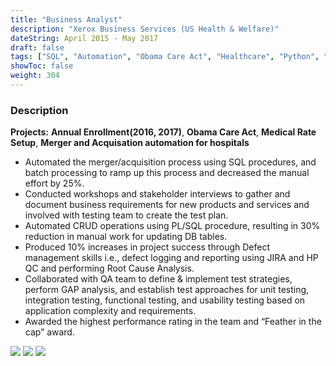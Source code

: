 ```yaml
---
title: "Business Analyst"
description: "Xerox Business Services (US Health & Welfare)"
dateString: April 2015 - May 2017
draft: false
tags: ["SQL", "Automation", "Obama Care Act", "Healthcare", "Python", "Stored Procedure", "MS Excel", "Agile(JIRA)", "Requirement Gathering", "User Acceptance Testing"]
showToc: false
weight: 304
--- 
```


### Description

**Projects:** **Annual Enrollment(2016, 2017)**, **Obama Care Act**, **Medical Rate Setup**, **Merger and Acquisation automation for hospitals**

- Automated the merger/acquisition process using SQL procedures, and batch processing to ramp up this process and decreased the manual effort by 25%.
- Conducted workshops and stakeholder interviews to gather and document business requirements for new products and services and involved with testing team to create the test plan.
- Automated CRUD operations using PL/SQL procedure, resulting in 30% reduction in manual work for updating DB tables.
- Produced 10% increases in project success through Defect management skills i.e., defect logging and reporting using JIRA and HP QC and performing Root Cause Analysis.
- Collaborated with QA team to define & implement test strategies, perform GAP analysis, and establish test approaches for unit testing, integration testing, functional testing, and usability testing based on application complexity and requirements.
- Awarded the highest performance rating in the team and “Feather in the cap” award.


![](/experience/XeroxBusinessServices/Award-Eagle.png#center)
![](/experience/XeroxBusinessServices/Award-Feather.png#center)
![](/experience/XeroxBusinessServices/img1.jpg#center)
